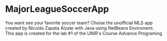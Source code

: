 # MajorLeagueSoccerApp
You want see your favorite soccer team? Choise the unofficial MLS app created by Nicolás Zapata Álzate with Java using NetBeans Enviroment. This app is created for the lab #1 of the UNIR's Course Advance Programing
